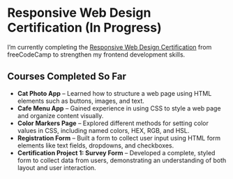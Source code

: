 # Responsive Web Design Certification (In Progress)

I’m currently completing the <a href="https://www.freecodecamp.org/learn/2022/responsive-web-design/">Responsive Web Design Certification<a> from freeCodeCamp to strengthen my frontend development skills.

## Courses Completed So Far
- **Cat Photo App** – Learned how to structure a web page using HTML elements such as buttons, images, and text.
- **Cafe Menu App** – Gained experience in using CSS to style a web page and organize content visually.
- **Color Markers Page** – Explored different methods for setting color values in CSS, including named colors, HEX, RGB, and HSL.
- **Registration Form** – Built a form to collect user input using HTML form elements like text fields, dropdowns, and checkboxes.
- **Certification Project 1: Survey Form** – Developed a complete, styled form to collect data from users, demonstrating an understanding of both layout and user interaction.

